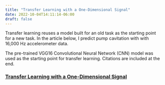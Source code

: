 ```yaml
---
title: "Transfer Learning with a One-Dimensional Signal"
date: 2022-10-04T14:11:14-06:00
draft: false
---
```


Transfer learning reuses a model built for an old task as the starting point for a new task.  In the article below, I predict pump cavitation with with 16,000 Hz accelerometer data.

The pre-trained VGG16 Convolutional Neural Network (CNN) model was used as the starting point for transfer learning.  Citations are included at the end.

### [Transfer Learning with a One-Dimensional Signal](https://towardsdatascience.com/transfer-learning-with-a-one-dimensional-signal-76a0d543e9aa)


